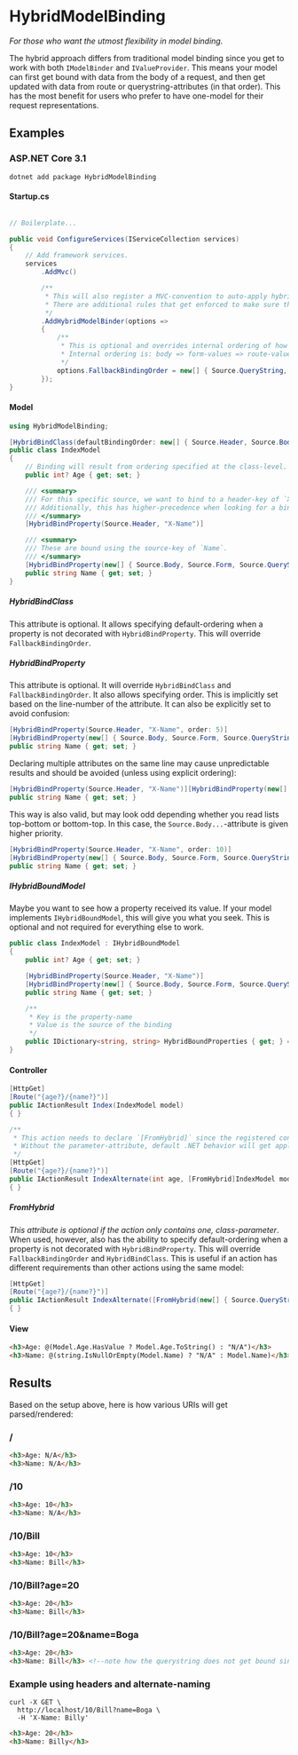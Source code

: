 ﻿# HybridModelBinding

*For those who want the utmost flexibility in model binding.*

The hybrid approach differs from traditional model binding since you get to work with both `IModelBinder` and `IValueProvider`. This means your model can first get bound with data from the body of a request, and then get updated with data from route or querystring-attributes (in that order). This has the most benefit for users who prefer to have one-model for their request representations.

## Examples

### ASP.NET Core 3.1

```shell
dotnet add package HybridModelBinding
```

#### Startup.cs

```csharp

// Boilerplate...

public void ConfigureServices(IServiceCollection services)
{
    // Add framework services.
    services
        .AddMvc()

        /**
         * This will also register a MVC-convention to auto-apply hybrid-binding behavior when a controller-action has a single parameter.
         * There are additional rules that get enforced to make sure the class is instantiable before applying this convention.
         */
        .AddHybridModelBinder(options =>
        {
            /**
             * This is optional and overrides internal ordering of how binding gets applied to a model that doesn't have explicit binding-rules.
             * Internal ordering is: body => form-values => route-values => querystring-values => header-values
             */
            options.FallbackBindingOrder = new[] { Source.QueryString, Source.Route };
        });
}
```

#### Model

```csharp
using HybridModelBinding;

[HybridBindClass(defaultBindingOrder: new[] { Source.Header, Source.Body, Source.Form, Source.QueryString, Source.Route })]
public class IndexModel
{
    // Binding will result from ordering specified at the class-level.
    public int? Age { get; set; }

    /// <summary>
    /// For this specific source, we want to bind to a header-key of `X-Name`.
    /// Additionally, this has higher-precedence when looking for a binding-source.
    /// </summary>
    [HybridBindProperty(Source.Header, "X-Name")]

    /// <summary>
    /// These are bound using the source-key of `Name`.
    /// </summary>
    [HybridBindProperty(new[] { Source.Body, Source.Form, Source.QueryString, Source.Route })]
    public string Name { get; set; }
}
```

##### HybridBindClass

This attribute is optional. It allows specifying default-ordering when a property is not decorated with `HybridBindProperty`. This will override `FallbackBindingOrder`.

##### HybridBindProperty

This attribute is optional. It will override `HybridBindClass` and `FallbackBindingOrder`. It also allows specifying order. This is implicitly set based on the line-number of the attribute. It can also be explicitly set to avoid confusion:

```csharp
[HybridBindProperty(Source.Header, "X-Name", order: 5)]
[HybridBindProperty(new[] { Source.Body, Source.Form, Source.QueryString, Source.Route }, order: 10)]
public string Name { get; set; }
```

Declaring multiple attributes on the same line may cause unpredictable results and should be avoided (unless using explicit ordering):

```csharp
[HybridBindProperty(Source.Header, "X-Name")][HybridBindProperty(new[] { Source.Body, Source.Form, Source.QueryString, Source.Route })]
public string Name { get; set; }
```

This way is also valid, but may look odd depending whether you read lists top-bottom or bottom-top. In this case, the `Source.Body...`-attribute is given higher priority.

```csharp
[HybridBindProperty(Source.Header, "X-Name", order: 10)]
[HybridBindProperty(new[] { Source.Body, Source.Form, Source.QueryString, Source.Route }, order: 5)]
public string Name { get; set; }
```

##### IHybridBoundModel

Maybe you want to see how a property received its value. If your model implements `IHybridBoundModel`, this will give you what you seek. This is optional and not required for everything else to work.

```csharp
public class IndexModel : IHybridBoundModel
{
    public int? Age { get; set; }

    [HybridBindProperty(Source.Header, "X-Name")]
    [HybridBindProperty(new[] { Source.Body, Source.Form, Source.QueryString, Source.Route })]
    public string Name { get; set; }

    /**
     * Key is the property-name
     * Value is the source of the binding
     */
    public IDictionary<string, string> HybridBoundProperties { get; } = new Dictionary<string, string>();
}
```

#### Controller

```csharp
[HttpGet]
[Route("{age?}/{name?}")]
public IActionResult Index(IndexModel model)
{ }

/**
 * This action needs to declare `[FromHybrid]` since the registered convention won't hook it up to the library.
 * Without the parameter-attribute, default .NET behavior will get applied—even if your model is decorated with hybrid-attributes.
 */
[HttpGet]
[Route("{age?}/{name?}")]
public IActionResult IndexAlternate(int age, [FromHybrid]IndexModel model)
{ }
```

##### FromHybrid

*This attribute is optional if the action only contains one, class-parameter*. When used, however, also has the ability to specify default-ordering when a property is not decorated with `HybridBindProperty`. This will override `FallbackBindingOrder` and `HybridBindClass`. This is useful if an action has different requirements than other actions using the same model:

```csharp
[HttpGet]
[Route("{age?}/{name?}")]
public IActionResult IndexAlternate([FromHybrid(new[] { Source.QueryString, Source.Route })]IndexModel model)
{ }
```

#### View

```html
<h3>Age: @(Model.Age.HasValue ? Model.Age.ToString() : "N/A")</h3>
<h3>Name: @(string.IsNullOrEmpty(Model.Name) ? "N/A" : Model.Name)</h3>
```

## Results

Based on the setup above, here is how various URIs will get parsed/rendered:

### /

```html
<h3>Age: N/A</h3>
<h3>Name: N/A</h3>
```

### /10

```html
<h3>Age: 10</h3>
<h3>Name: N/A</h3>
```

### /10/Bill

```html
<h3>Age: 10</h3>
<h3>Name: Bill</h3>
```

### /10/Bill?age=20

```html
<h3>Age: 20</h3>
<h3>Name: Bill</h3>
```

### /10/Bill?age=20&name=Boga

```html
<h3>Age: 20</h3>
<h3>Name: Bill</h3> <!--note how the querystring does not get bound since the route comes first in the [From...] ordering-->
```

### Example using headers and alternate-naming

```curl
curl -X GET \
  http://localhost/10/Bill?name=Boga \
  -H 'X-Name: Billy'
  ```

  ```html
<h3>Age: 20</h3>
<h3>Name: Billy</h3>
```